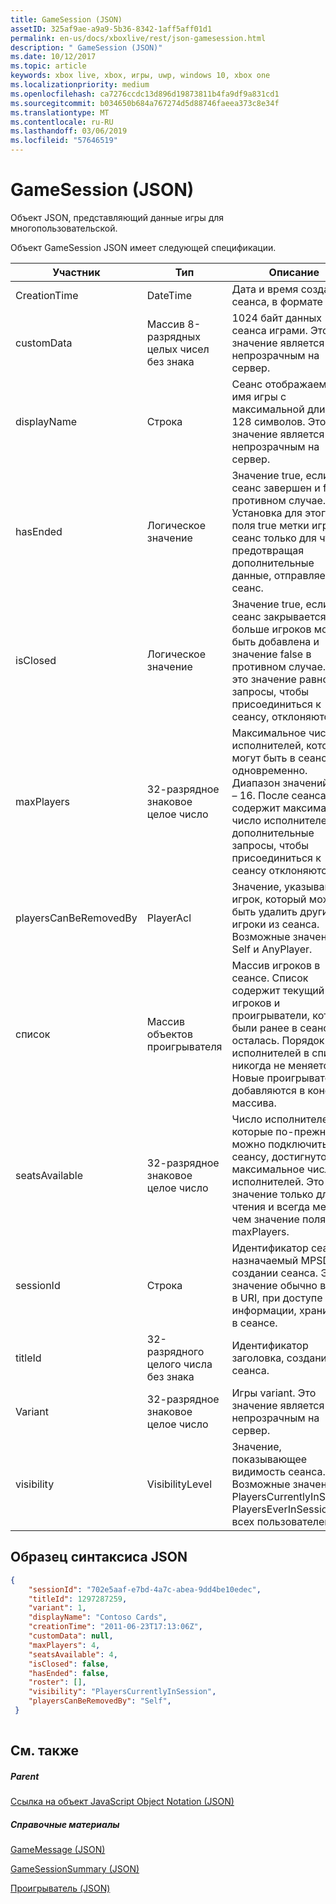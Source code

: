 ```yaml
---
title: GameSession (JSON)
assetID: 325af9ae-a9a9-5b36-8342-1aff5aff01d1
permalink: en-us/docs/xboxlive/rest/json-gamesession.html
description: " GameSession (JSON)"
ms.date: 10/12/2017
ms.topic: article
keywords: xbox live, xbox, игры, uwp, windows 10, xbox one
ms.localizationpriority: medium
ms.openlocfilehash: ca7276ccdc13d896d19873811b4fa9df9a831cd1
ms.sourcegitcommit: b034650b684a767274d5d88746faeea373c8e34f
ms.translationtype: MT
ms.contentlocale: ru-RU
ms.lasthandoff: 03/06/2019
ms.locfileid: "57646519"
---
```

# <a name="gamesession-json"></a>GameSession (JSON)
Объект JSON, представляющий данные игры для многопользовательской. 
<a id="ID4ER"></a>

  
 
Объект GameSession JSON имеет следующей спецификации.
 
| Участник| Тип| Описание| 
| --- | --- | --- | 
| CreationTime| DateTime| Дата и время создания сеанса, в формате UTC. | 
| customData| Массив 8-разрядных целых чисел без знака| 1024 байт данных сеанса играми. Это значение является непрозрачным на сервер. | 
| displayName| Строка| Сеанс отображаемое имя игры с максимальной длиной 128 символов. Это значение является непрозрачным на сервер. | 
| hasEnded| Логическое значение| Значение true, если сеанс завершен и false в противном случае. Установка для этого поля true метки игр сеанс только для чтения, предотвращая дополнительные данные, отправляемые в сеанс. | 
| isClosed| Логическое значение| Значение true, если сеанс закрывается, и не больше игроков может быть добавлена и значение false в противном случае. Если это значение равно true, запросы, чтобы присоединиться к сеансу, отклоняются. | 
| maxPlayers| 32-разрядное знаковое целое число| Максимальное число исполнителей, которые могут быть в сеансе одновременно. Диапазон значений — 2 – 16. После сеанса содержит максимальное число исполнителей, дополнительные запросы, чтобы присоединиться к сеансу отклоняются. | 
| playersCanBeRemovedBy| PlayerAcl| Значение, указывающее игрок, который может быть удалить другие игроки из сеанса. Возможные значения: Self и AnyPlayer. | 
| список| Массив объектов проигрывателя| Массив игроков в сеансе. Список содержит текущий игроков и проигрыватели, которые были ранее в сеансе, но осталась. Порядок исполнителей в список никогда не меняется. Новые проигрыватели, добавляются в конец массива. | 
| seatsAvailable| 32-разрядное знаковое целое число| Число исполнителей, которые по-прежнему можно подключиться к сеансу, достигнуто максимальное число исполнителей. Это значение только для чтения и всегда меньше, чем значение поля maxPlayers. | 
| sessionId| Строка| Идентификатор сеанса, назначаемый MPSD, при создании сеанса. Это значение обычно входит в URI, при доступе к информации, хранимой в сеансе.| 
| titleId| 32-разрядного целого числа без знака| Идентификатор заголовка, созданию игр сеанса.| 
| Variant| 32-разрядное знаковое целое число| Игры variant. Это значение является непрозрачным на сервер.| 
| visibility| VisibilityLevel| Значение, показывающее видимость сеанса. Возможные значения: PlayersCurrentlyInSession PlayersEverInSession и всех пользователей.| 
  
<a id="ID4EEF"></a>

 
## <a name="sample-json-syntax"></a>Образец синтаксиса JSON
 

```json
{
    "sessionId": "702e5aaf-e7bd-4a7c-abea-9dd4be10edec",
    "titleId": 1297287259,
    "variant": 1,
    "displayName": "Contoso Cards",
    "creationTime": "2011-06-23T17:13:06Z",
    "customData": null,
    "maxPlayers": 4,
    "seatsAvailable": 4,
    "isClosed": false,
    "hasEnded": false,
    "roster": [],
    "visibility": "PlayersCurrentlyInSession",
    "playersCanBeRemovedBy": "Self",
 }
    
```

  
<a id="ID4ENF"></a>

 
## <a name="see-also"></a>См. также
 
<a id="ID4EPF"></a>

 
##### <a name="parent"></a>Parent 

[Ссылка на объект JavaScript Object Notation (JSON)](atoc-xboxlivews-reference-json.md)

  
<a id="ID4EZF"></a>

 
##### <a name="reference"></a>Справочные материалы 

[GameMessage (JSON)](json-gamemessage.md)

 [GameSessionSummary (JSON)](json-gamesessionsummary.md)

 [Проигрыватель (JSON)](json-player.md)

   